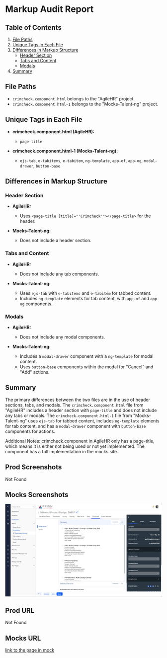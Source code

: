 # Markup Audit Report

## Table of Contents

1. [File Paths](#file-paths)
2. [Unique Tags in Each File](#unique-tags-in-each-file)
3. [Differences in Markup Structure](#differences-in-markup-structure)
   - [Header Section](#header-section)
   - [Tabs and Content](#tabs-and-content)
   - [Modals](#modals)
4. [Summary](#summary)

## File Paths

- `crimcheck.component.html` belongs to the "AgileHR" project.
- `crimcheck.component.html-1` belongs to the "Mocks-Talent-ng" project.

## Unique Tags in Each File

- **crimcheck.component.html (AgileHR):**

  - `page-title`

- **crimcheck.component.html-1 (Mocks-Talent-ng):**
  - `ejs-tab`, `e-tabitems`, `e-tabitem`, `ng-template`, `app-of`, `app-og`, `modal-drawer`, `button-base`

## Differences in Markup Structure

### Header Section

- **AgileHR:**

  - Uses `<page-title [title]="'Crimcheck'"></page-title>` for the header.

- **Mocks-Talent-ng:**
  - Does not include a header section.

### Tabs and Content

- **AgileHR:**

  - Does not include any tab components.

- **Mocks-Talent-ng:**
  - Uses `ejs-tab` with `e-tabitems` and `e-tabitem` for tabbed content.
  - Includes `ng-template` elements for tab content, with `app-of` and `app-og` components.

### Modals

- **AgileHR:**

  - Does not include any modal components.

- **Mocks-Talent-ng:**
  - Includes a `modal-drawer` component with a `ng-template` for modal content.
  - Uses `button-base` components within the modal for "Cancel" and "Add" actions.

## Summary

The primary differences between the two files are in the use of header sections, tabs, and modals. The `crimcheck.component.html` file from "AgileHR" includes a header section with `page-title` and does not include any tabs or modals. The `crimcheck.component.html-1` file from "Mocks-Talent-ng" uses `ejs-tab` for tabbed content, includes `ng-template` elements for tab content, and has a `modal-drawer` component with `button-base` components for actions.

Additional Notes:
crimcheck.component in AgileHR only has a page-title, which means it is either not being used or not yet implemented. The component has a full implementation in the mocks site.

## Prod Screenshots

Not Found

## Mocks Screenshots

![Alt Text](./img-mocks.jpg)

## Prod URL

Not Found

## Mocks URL

[link to the page in mock](http://localhost:4340/candidates/:id/h-can-deet)
